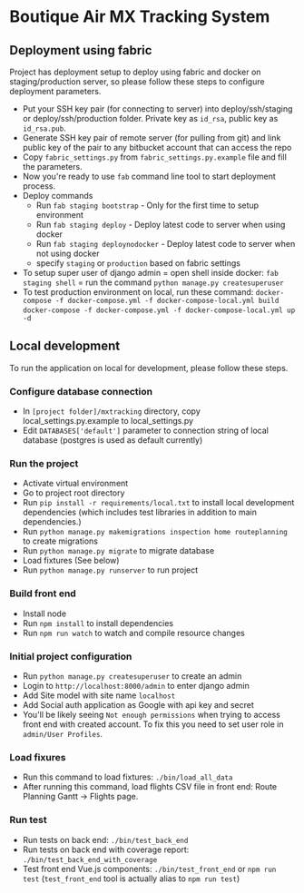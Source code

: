 # Boutique Air MX Tracking System

## Deployment using fabric

Project has deployment setup to deploy using fabric and docker on staging/production server, so please follow these steps to configure deployment parameters.

- Put your SSH key pair (for connecting to server) into deploy/ssh/staging or deploy/ssh/production folder. Private key as `id_rsa`, public key as `id_rsa.pub`.
- Generate SSH key pair of remote server (for pulling from git) and link public key of the pair to any bitbucket account that can access the repo
- Copy `fabric_settings.py` from `fabric_settings.py.example` file and fill the parameters.
- Now you're ready to use `fab` command line tool to start deployment process.
- Deploy commands
    * Run `fab staging bootstrap` - Only for the first time to setup environment
    * Run `fab staging deploy` - Deploy latest code to server when using docker
    * Run `fab staging deploynodocker` - Deploy latest code to server when not using docker
    * specify `staging` or `production` based on fabric settings
- To setup super user of django admin
  = open shell inside docker: `fab staging shell`
  = run the command `python manage.py createsuperuser`
- To test production environment on local, run these command:
    `docker-compose -f docker-compose.yml -f docker-compose-local.yml build`
    `docker-compose -f docker-compose.yml -f docker-compose-local.yml up -d`

## Local development

To run the application on local for development, please follow these steps.

### Configure database connection

- In `[project folder]/mxtracking` directory, copy local_settings.py.example to local_settings.py
- Edit `DATABASES['default']` parameter to connection string of local database (postgres is used as default currently)

### Run the project

- Activate virtual environment
- Go to project root directory
- Run `pip install -r requirements/local.txt` to install local development dependencies (which includes test libraries in addition to main dependencies.)
- Run `python manage.py makemigrations inspection home routeplanning` to create migrations
- Run `python manage.py migrate` to migrate database
- Load fixtures (See below)
- Run `python manage.py runserver` to run project

### Build front end

- Install node
- Run `npm install` to install dependencies
- Run `npm run watch` to watch and compile resource changes

### Initial project configuration

- Run `python manage.py createsuperuser` to create an admin
- Login to `http://localhost:8000/admin` to enter django admin
- Add Site model with site name `localhost`
- Add Social auth application as Google with api key and secret
- You'll be likely seeing `Not enough permissions` when trying to access front end with created account. To fix this you need to set user role in `admin/User Profiles`.

### Load fixures

- Run this command to load fixtures: `./bin/load_all_data`
- After running this command, load flights CSV file in front end: Route Planning Gantt -> Flights page.

### Run test

- Run tests on back end:
    `./bin/test_back_end`
- Run tests on back end with coverage report:
    `./bin/test_back_end_with_coverage`
- Test front end Vue.js components:
    `./bin/test_front_end` or `npm run test` (`test_front_end` tool is actually alias to `npm run test`)
